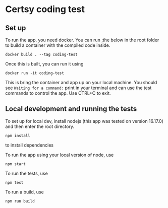 # Certsy coding test
## Set up

To run the app, you need docker. You can run ;the below in the root folder to build a container with the compiled code inside.
```
docker build . --tag coding-test
```

Once this is built, you can run it using 
```
docker run -it coding-test
```

This is bring the container and app up on your local machine. You should see `Waiting for a command:` print in your terminal and can use the test commands to control the app. Use CTRL+C to exit.

## Local development and running the tests

To set up for local dev, install nodejs (this app was tested on version 16.17.0) and then enter the root directory.
```
npm install
```
to install dependencies

To run the app using your local version of node, use
```
npm start
```

To run the tests, use
```
npm test
```

To run a build, use
```
npm run build
```


